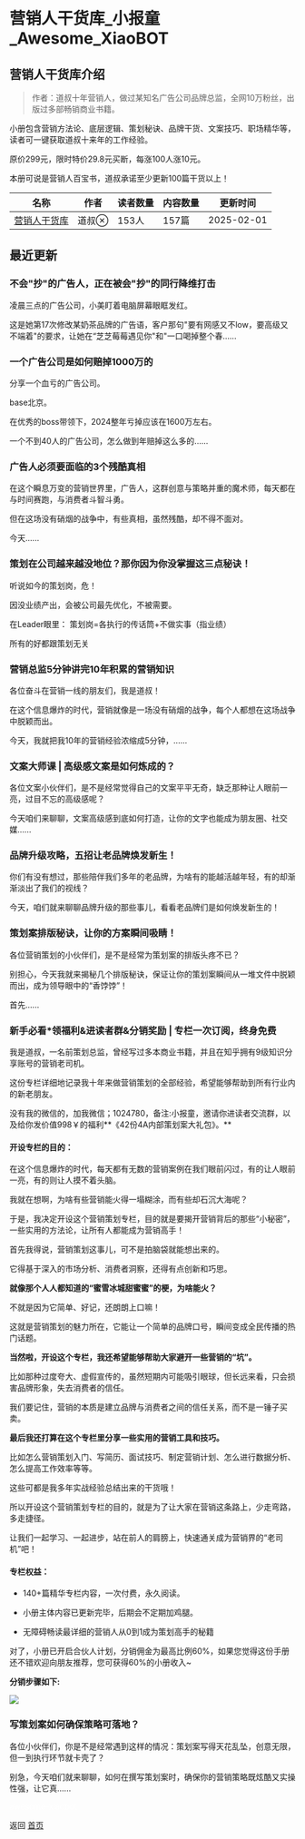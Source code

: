# 营销人干货库_小报童_Awesome_XiaoBOT

## 营销人干货库介绍
> 作者：道叔十年营销人，做过某知名广告公司品牌总监，全网10万粉丝，出版过多部畅销商业书籍。    
    
小册包含营销方法论、底层逻辑、策划秘诀、品牌干货、文案技巧、职场精华等，读者可一键获取道叔十来年的工作经验。    
    
原价299元，限时特价29.8元买断，每涨100人涨10元。    
    
本册可说是营销人百宝书，道叔承诺至少更新100篇干货以上！  
  


|名称|作者|读者数量|内容数量|更新时间|
|---|---|---|---|---|
|[营销人干货库](https://xiaobot.net/p/daoshu?refer=0b133df9-27dc-423b-8101-639049001c13)|道叔|153人|157篇|2025-02-01|

## 最近更新
### 不会"抄"的广告人，正在被会"抄"的同行降维打击

凌晨三点的广告公司，小美盯着电脑屏幕眼眶发红。

这是她第17次修改某奶茶品牌的广告语，客户那句"要有网感又不low，要高级又不端着"的要求，让她在“芝芝莓莓遇见你"和"一口喝掉整个春......

### 一个广告公司是如何赔掉1000万的

分享一个血亏的广告公司。

base北京。

在优秀的boss带领下，2024整年亏掉应该在1600万左右。

一个不到40人的广告公司，怎么做到年赔掉这么多的......

### 广告人必须要面临的3个残酷真相

在这个瞬息万变的营销世界里，广告人，这群创意与策略并重的魔术师，每天都在与时间赛跑，与消费者斗智斗勇。

但在这场没有硝烟的战争中，有些真相，虽然残酷，却不得不面对。

今天......

### 策划在公司越来越没地位？那你因为你没掌握这三点秘诀！

听说如今的策划岗，危！

因没业绩产出，会被公司最先优化，不被需要。

在Leader眼里： 策划岗=各执行的传话筒+不做实事（指业绩）

所有的好都跟策划无关

### 营销总监5分钟讲完10年积累的营销知识

各位奋斗在营销一线的朋友们，我是道叔！

在这个信息爆炸的时代，营销就像是一场没有硝烟的战争，每个人都想在这场战争中脱颖而出。

今天，我就把我10年的营销经验浓缩成5分钟，......

### 文案大师课 | 高级感文案是如何炼成的？

各位文案小伙伴们，是不是经常觉得自己的文案平平无奇，缺乏那种让人眼前一亮，过目不忘的高级感呢？

今天咱们来聊聊，文案高级感到底如何打造，让你的文字也能成为朋友圈、社交媒......

### 品牌升级攻略，五招让老品牌焕发新生！

你们有没有想过，那些陪伴我们多年的老品牌，为啥有的能越活越年轻，有的却渐渐淡出了我们的视线？

今天，咱们就来聊聊品牌升级的那些事儿，看看老品牌们是如何焕发新生的！

### 策划案排版秘诀，让你的方案瞬间吸睛！

各位营销策划的小伙伴们，是不是经常为策划案的排版头疼不已？

别担心，今天我就来揭秘几个排版秘诀，保证让你的策划案瞬间从一堆文件中脱颖而出，成为领导眼中的“香饽饽”！

首先......

### 新手必看*领福利&进读者群&分销奖励 | 专栏一次订阅，终身免费

我是道叔，一名前策划总监，曾经写过多本商业书籍，并且在知乎拥有9级知识分享账号的营销老司机。

这份专栏详细地记录我十年来做营销策划的全部经验，希望能够帮助到所有行业内的新老朋友。

没有我的微信的，加我微信；1024780，备注:小报童，邀请你进读者交流群，以及给你发价值998￥的福利**《42份4A内部策划案大礼包》。**

#### 开设专栏的目的：

在这个信息爆炸的时代，每天都有无数的营销案例在我们眼前闪过，有的让人眼前一亮，有的则让人摸不着头脑。

我就在想啊，为啥有些营销能火得一塌糊涂，而有些却石沉大海呢？

于是，我决定开设这个营销策划专栏，目的就是要揭开营销背后的那些“小秘密”，一些实用的方法论，让所有人都能成为营销高手！

首先我得说，营销策划这事儿，可不是拍脑袋就能想出来的。

它得基于深入的市场分析、消费者洞察，还得有点创新和巧思。

**就像那个人人都知道的“蜜雪冰城甜蜜蜜”的梗，为啥能火？**

不就是因为它简单、好记，还朗朗上口嘛！

这就是营销策划的魅力所在，它能让一个简单的品牌口号，瞬间变成全民传播的热门话题。

**当然啦，开设这个专栏，我还希望能够帮助大家避开一些营销的“坑”。**

比如那种过度夸大、虚假宣传的，虽然短期内可能吸引眼球，但长远来看，只会损害品牌形象，失去消费者的信任。

我们要记住，营销的本质是建立品牌与消费者之间的信任关系，而不是一锤子买卖。

**最后我还打算在这个专栏里分享一些实用的营销工具和技巧。**

比如怎么营销策划入门、写简历、面试技巧、制定营销计划、怎么进行数据分析、怎么提高工作效率等等。

这些可都是我多年实战经验总结出来的干货哦！

所以开设这个营销策划专栏的目的，就是为了让大家在营销这条路上，少走弯路，多走捷径。

让我们一起学习、一起进步，站在前人的肩膀上，快速通关成为营销界的“老司机”吧！

#### 专栏权益：

  * 140+篇精华专栏内容，一次付费，永久阅读。

  * 小册主体内容已更新完毕，后期会不定期加鸡腿。

  * 无障碍畅读最详细的营销人从0到1成为策划高手的秘籍

对了，小册已开启合伙人计划，分销佣金为最高比例60%，如果您觉得这份手册还不错欢迎向朋友推荐，您可获得60%的小册收入~

**分销步骤如下:**

![](https://static.xiaobot.net/file/2024-10-26/260754/7d4c35a5b1721911fdc7ba318b8103b7.png)

### 写策划案如何确保策略可落地？

各位小伙伴们，你是不是经常遇到这样的情况：策划案写得天花乱坠，创意无限，但一到执行环节就卡壳了？

别急，今天咱们就来聊聊，如何在撰写策划案时，确保你的营销策略既炫酷又实操性强，让它真......


<a href="https://github.com/Reno9527/awesome-xiaobot" style="color: white; text-decoration: none;">awesome-xiaobot</a>

返回 [首页](../README.md)
